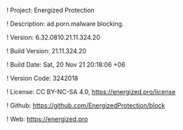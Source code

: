 ! Project: Energized Protection

! Description: ad.porn.malware blocking.

! Version: 6.32.0810.21.11.324.20

! Build Version: 21.11.324.20

! Build Date: Sat, 20 Nov 21 20:18:06 +06

! Version Code: 3242018

! License: CC BY-NC-SA 4.0, https://energized.pro/license

! Github: https://github.com/EnergizedProtection/block

! Web: https://energized.pro
